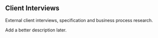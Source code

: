 ## Client Interviews

External client interviews, specification and business process research.

Add a better description later.
